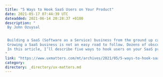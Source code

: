 ```yaml
---
title: "5 Ways to Hook SaaS Users on Your Product"
date: 2021-05-17 07:44:39 UTC
dateadded: 2021-06-14 20:28:37 +0100
description: "
 By John Ozuysal 


 Building a SaaS (Software as a Service) business from the ground up can be challenging. Having spent a lot of time coming up with a unique idea that generates value for your customers, you want to see the business grow. 
 Growing a SaaS business is not an easy road to follow. Dozens of obscure SaaS startups never take off or fail during the early stages of their existence. To grow and sustain your SaaS business, you need to find a way to onboard new customers and keep their churn rate low. 
 In this article, I’ll describe five ways to hook users on your SaaS product. But first, you need to understand what a SaaS company is. Read More 
"
link: "https://www.uxmatters.com/mt/archives/2021/05/5-ways-to-hook-saas-users-on-your-product.php"
category:
directory: _directory/ux-matters.md
---
```

